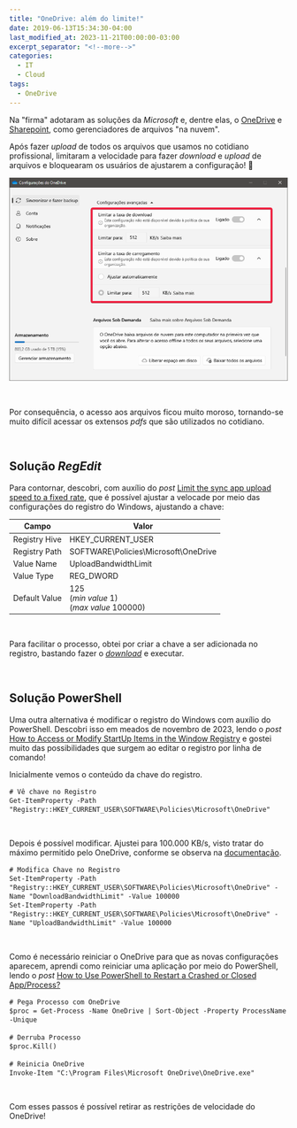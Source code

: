 ```yaml
---
title: "OneDrive: além do limite!"
date: 2019-06-13T15:34:30-04:00
last_modified_at: 2023-11-21T00:00:00-03:00
excerpt_separator: "<!--more-->"
categories:
  - IT
  - Cloud
tags:
  - OneDrive
---
```


Na "firma" adotaram as soluções da _Microsoft_ e, dentre elas, o [OneDrive](https://www.microsoft.com/pt-br/microsoft-365/onedrive/online-cloud-storage) e [Sharepoint](https://www.microsoft.com/pt-br/microsoft-365/sharepoint/collaboration), como gerenciadores de arquivos "na nuvem".

Após fazer _upload_ de todos os arquivos que usamos no cotidiano profissional, limitaram a velocidade para fazer _download_ e _upload_ de arquivos e bloquearam os usuários de ajustarem a configuração! 💩

![Configurações Avançadas](/assets/attachments/onedrive/OneDrive.png)

<br>

Por consequência, o acesso aos arquivos ficou muito moroso, tornando-se muito difícil acessar os extensos _pdfs_ que são utilizados no cotidiano.

<br>

## Solução _RegEdit_

Para contornar, descobri, com auxílio do _post_ [Limit the sync app upload speed to a fixed rate](https://admx.help/?Category=OneDrive&Policy=Microsoft.Policies.OneDriveNGSC::UploadBandwidthLimit), que é possível ajustar a velocade por meio das configurações do registro do Windows, ajustando a chave:

| Campo         | Valor                                          |
| ------------- | ---------------------------------------------- |
| Registry Hive | HKEY_CURRENT_USER                              |
| Registry Path | SOFTWARE\Policies\Microsoft\OneDrive           |
| Value Name    | UploadBandwidthLimit                           |
| Value Type    | REG_DWORD                                      |
| Default Value | 125<br>(_min value_ 1)<br>(_max value_ 100000) |

<br>

Para facilitar o processo, obtei por criar a chave a ser adicionada no registro, bastando fazer o [_download_](/assets/attachments/onedrive/OneDrive%20-%20Limite%20Velocidade.reg)
e executar.

<br>

## Solução PowerShell

Uma outra alternativa é modificar o registro do Windows com auxílio do PowerShell. Descobri isso em meados de novembro de 2023, lendo o _post_ [How to Access or Modify StartUp Items in the Window Registry](https://devblogs.microsoft.com/powershell/how-to-access-or-modify-startup-items-in-the-window-registry/) e gostei muito das possibilidades que surgem ao editar o registro por linha de comando!

Inicialmente vemos o conteúdo da chave do registro.

```shell
# Vê chave no Registro
Get-ItemProperty -Path "Registry::HKEY_CURRENT_USER\SOFTWARE\Policies\Microsoft\OneDrive"
```

<br>

Depois é possível modificar. Ajustei para 100.000 KB/s, visto tratar do máximo permitido pelo OneDrive, conforme se observa na [documentação](https://support.microsoft.com/en-us/office/change-the-onedrive-sync-app-upload-or-download-rate-71cc69da-2371-4981-8cc8-b4558bdda56e).

```shell
# Modifica Chave no Registro
Set-ItemProperty -Path "Registry::HKEY_CURRENT_USER\SOFTWARE\Policies\Microsoft\OneDrive" -Name "DownloadBandwidthLimit" -Value 100000
Set-ItemProperty -Path "Registry::HKEY_CURRENT_USER\SOFTWARE\Policies\Microsoft\OneDrive" -Name "UploadBandwidthLimit" -Value 100000
```

<br>

Como é necessário reiniciar o OneDrive para que as novas configurações aparecem, aprendi como reiniciar uma aplicação por meio do PowerShell, lendo o _post_ [How to Use PowerShell to Restart a Crashed or Closed App/Process?](https://velaninfo.com/rs/techtips/powershell-restart-app-process/)

```shell
# Pega Processo com OneDrive
$proc = Get-Process -Name OneDrive | Sort-Object -Property ProcessName -Unique

# Derruba Processo
$proc.Kill()

# Reinicia OneDrive
Invoke-Item "C:\Program Files\Microsoft OneDrive\OneDrive.exe"
```

<br>

Com esses passos é possível retirar as restrições de velocidade do OneDrive!
